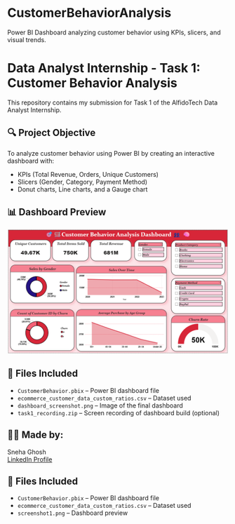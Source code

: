 # CustomerBehaviorAnalysis
Power BI Dashboard analyzing customer behavior using KPIs, slicers, and visual trends.
# Data Analyst Internship - Task 1: Customer Behavior Analysis

This repository contains my submission for Task 1 of the AlfidoTech Data Analyst Internship.

## 🔍 Project Objective
To analyze customer behavior using Power BI by creating an interactive dashboard with:
- KPIs (Total Revenue, Orders, Unique Customers)
- Slicers (Gender, Category, Payment Method)
- Donut charts, Line charts, and a Gauge chart

## 📊 Dashboard Preview
![Dashboard Screenshot](https://raw.githubusercontent.com/snehez/CustomerBehaviorAnalysis/main/screenshot1.png.png)

## 🧾 Files Included
- `CustomerBehavior.pbix` – Power BI dashboard file
- `ecommerce_customer_data_custom_ratios.csv` – Dataset used
- `dashboard_screenshot.png` – Image of the final dashboard
- `task1_recording.zip` – Screen recording of dashboard build (optional)

## 👩‍💻 Made by:
Sneha Ghosh  
[LinkedIn Profile](https://www.linkedin.com/in/sneha-ghosh-98aaa9337)

## 🧾 Files Included
- `CustomerBehavior.pbix` – Power BI dashboard file
- `ecommerce_customer_data_custom_ratios.csv` – Dataset used
- `screenshot1.png` – Dashboard preview
